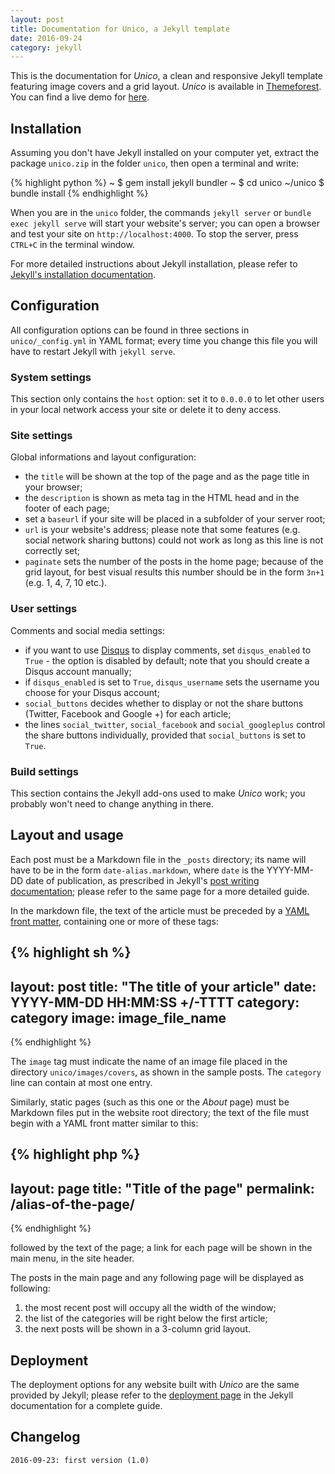 ```yaml
---
layout: post
title: Documentation for Unico, a Jekyll template
date: 2016-09-24
category: jekyll
---
```


This is the documentation for *Unico*, a clean and responsive Jekyll template featuring image covers and a grid layout. *Unico* is available in [Themeforest](http://themeforest.net). You can find a live demo for [here](/unico).

Installation
------------

Assuming you don't have Jekyll installed on your computer yet, extract the package `unico.zip` in the folder `unico`, then open a terminal and write:

{% highlight python %}
~ $ gem install jekyll bundler
~ $ cd unico
~/unico $ bundle install
{% endhighlight %}

When you are in the `unico` folder, the commands `jekyll server` or `bundle exec jekyll serve` will start your website's server; you can open a browser and test your site on `http://localhost:4000`. To stop the server, press `CTRL+C` in the terminal window. 

For more detailed instructions about Jekyll installation, please refer to [Jekyll's installation documentation](https://jekyllrb.com/docs/installation/).

Configuration
-------------

All configuration options can be found in three sections in `unico/_config.yml` in YAML format; every time you change this file you will have to restart Jekyll with `jekyll serve`.

### System settings

This section only contains the `host` option: set it to `0.0.0.0` to let other users in your local network access your site or delete it to deny access.

### Site settings

Global informations and layout configuration: 

- the `title` will be shown at the top of the page and as the page title in your browser;
- the `description` is shown as meta tag in the HTML head and in the footer of each page;
- set a `baseurl` if your site will be placed in a subfolder of your server root;
- `url` is your website's address; please note that some features (e.g. social network sharing buttons) could not work as long as this line is not correctly set;
- `paginate` sets the number of the posts in the home page; because of the grid layout, for best visual results this number should be in the form `3n+1` (e.g. 1, 4, 7, 10 etc.).

### User settings

Comments and social media settings:

- if you want to use [Disqus](http://disqus.com) to display comments, set `disqus_enabled` to `True` - the option is disabled by default; note that you should create a Disqus account manually;
- if `disqus_enabled` is set to `True`, `disqus_username` sets the username you choose for your Disqus account;
- `social_buttons` decides whether to display or not the share buttons (Twitter, Facebook and Google +) for each article;
- the lines `social_twitter`, `social_facebook` and `social_googleplus` control the share buttons individually, provided that `social_buttons` is set to `True`.

### Build settings

This section contains the Jekyll add-ons used to make *Unico* work; you probably won't need to change anything in there.

Layout and usage
----------------

Each post must be a Markdown file in the `_posts` directory; its name will have to be in the form `date-alias.markdown`, where `date` is the YYYY-MM-DD date of publication, as prescribed in Jekyll's [post writing documentation](https://jekyllrb.com/docs/posts/); please refer to the same page for a more detailed guide.

In the markdown file, the text of the article must be preceded by a [YAML front matter](https://jekyllrb.com/docs/frontmatter/), containing one or more of these tags:

{% highlight sh %}
---
layout: post
title:  "The title of your article"
date:   YYYY-MM-DD HH:MM:SS +/-TTTT
category: category
image: image_file_name
---
{% endhighlight %}

The `image` tag must indicate the name of an image file placed in the directory `unico/images/covers`, as shown in the sample posts. The `category` line can contain at most one entry.

Similarly, static pages (such as this one or the *About* page) must be Markdown files put in the website root directory; the text of the file must begin with a YAML front matter similar to this:

{% highlight php %}
---
layout: page
title: "Title of the page"
permalink: /alias-of-the-page/
---
{% endhighlight %}

followed by the text of the page; a link for each page will be shown in the main menu, in the site header.

The posts in the main page and any following page will be displayed as following:

1. the most recent post will occupy all the width of the window;
2. the list of the categories will be right below the first article;
3. the next posts will be shown in a 3-column grid layout.

Deployment
----------

The deployment options for any website built with *Unico* are the same provided by Jekyll; please refer to the [deployment page](https://jekyllrb.com/docs/deployment-methods/) in the Jekyll documentation for a complete guide.

Changelog
---------

	2016-09-23: first version (1.0)